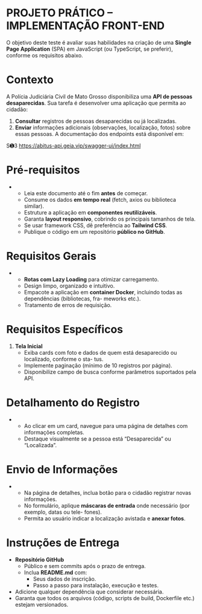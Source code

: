 # PROJETO PRÁTICO – IMPLEMENTAÇÃO FRONT-END

O objetivo deste teste é avaliar suas habilidades na criação de uma **Single Page Application** (SPA) em JavaScript (ou TypeScript, se preferir), conforme os requisitos abaixo.

# Contexto

A Polícia Judiciária Civil de Mato Grosso disponibiliza uma **API de pessoas desaparecidas**. Sua tarefa é desenvolver uma aplicação que permita ao cidadão:

1.  **Consultar** registros de pessoas desaparecidas ou já localizadas.
2.  **Enviar** informações adicionais (observações, localização, fotos) sobre essas pessoas. A documentação dos endpoints está disponível em:

S➊3 https://abitus-api.geia.vip/swagger-ui/index.html

# Pré-requisitos

*   *   Leia este documento até o fim **antes** de começar.
    *   Consume os dados **em tempo real** (fetch, axios ou biblioteca similar).
    *   Estruture a aplicação em **componentes reutilizáveis**.
    *   Garanta **layout responsivo**, cobrindo os principais tamanhos de tela.
    *   Se usar framework CSS, dê preferência ao **Tailwind CSS**.
    *   Publique o código em um repositório **público no GitHub**.

# Requisitos Gerais

*   *   **Rotas com Lazy Loading** para otimizar carregamento.
    *   Design limpo, organizado e intuitivo.
    *   Empacote a aplicação em **container Docker**, incluindo todas as dependências (bibliotecas, fra- meworks etc.).
    *   Tratamento de erros de requisição.

# Requisitos Específicos

1.  **Tela Inicial**
    *   Exiba cards com foto e dados de quem está desaparecido ou localizado, conforme o sta- tus.
    *   Implemente paginação (mínimo de 10 registros por página).
    *   Disponibilize campo de busca conforme parâmetros suportados pela API.

# Detalhamento do Registro

*   *   Ao clicar em um card, navegue para uma página de detalhes com informações completas.
    *   Destaque visualmente se a pessoa está “Desaparecida” ou “Localizada”.

# Envio de Informações

*   *   Na página de detalhes, inclua botão para o cidadão registrar novas informações.
    *   No formulário, aplique **máscaras de entrada** onde necessário (por exemplo, datas ou tele- fones).
    *   Permita ao usuário indicar a localização avistada e **anexar fotos**.

# Instruções de Entrega

*   **Repositório GitHub**
    *   Público e sem commits após o prazo de entrega.
    *   Inclua **README.md** com:
        *   Seus dados de inscrição.
        *   Passo a passo para instalação, execução e testes.
*   Adicione qualquer dependência que considerar necessária.
*   Garanta que todos os arquivos (código, scripts de build, Dockerfile etc.) estejam versionados.